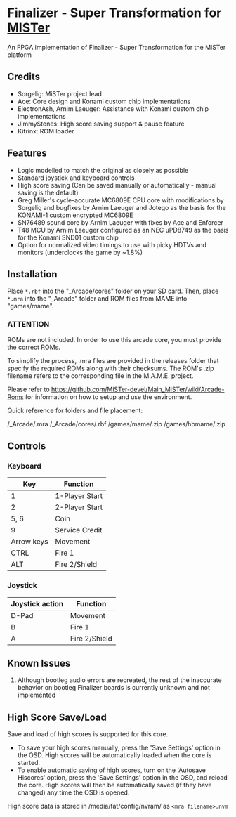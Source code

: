 # Finalizer - Super Transformation for [MISTer](https://github.com/MiSTer-devel/Main_MiSTer/wiki)
An FPGA implementation of Finalizer - Super Transformation for the MiSTer platform

## Credits
- Sorgelig: MiSTer project lead
- Ace: Core design and Konami custom chip implementations
- ElectronAsh, Arnim Laeuger: Assistance with Konami custom chip implementations
- JimmyStones: High score saving support & pause feature
- Kitrinx: ROM loader

## Features
- Logic modelled to match the original as closely as possible
- Standard joystick and keyboard controls
- High score saving (Can be saved manually or automatically - manual saving is the default)
- Greg Miller's cycle-accurate MC6809E CPU core with modifications by Sorgelig and bugfixes by Arnim Laeuger and Jotego as the basis for the KONAMI-1 custom encrypted MC6809E
- SN76489 sound core by Arnim Laeuger with fixes by Ace and Enforcer
- T48 MCU by Arnim Laeuger configured as an NEC uPD8749 as the basis for the Konami SND01 custom chip
- Option for normalized video timings to use with picky HDTVs and monitors (underclocks the game by ~1.8%)

## Installation
Place `*.rbf` into the "_Arcade/cores" folder on your SD card.  Then, place `*.mra` into the "_Arcade" folder and ROM files from MAME into "games/mame".

### ****ATTENTION****
ROMs are not included. In order to use this arcade core, you must provide the correct ROMs.

To simplify the process, .mra files are provided in the releases folder that specify the required ROMs along with their checksums.  The ROM's .zip filename refers to the corresponding file in the M.A.M.E. project.

Please refer to https://github.com/MiSTer-devel/Main_MiSTer/wiki/Arcade-Roms for information on how to setup and use the environment.

Quick reference for folders and file placement:

/_Arcade/<game name>.mra
/_Arcade/cores/<game rbf>.rbf
/games/mame/<mame rom>.zip
/games/hbmame/<hbmame rom>.zip

## Controls
### Keyboard
| Key | Function |
| --- | --- |
| 1 | 1-Player Start |
| 2 | 2-Player Start |
| 5, 6 | Coin |
| 9 | Service Credit |
| Arrow keys | Movement |
| CTRL | Fire 1 |
| ALT | Fire 2/Shield |

### Joystick
| Joystick action | Function |
| --- | --- |
| D-Pad | Movement |
| B | Fire 1 |
| A | Fire 2/Shield |

## Known Issues
1) Although bootleg audio errors are recreated, the rest of the inaccurate behavior on bootleg Finalizer boards is currently unknown and not implemented

## High Score Save/Load
Save and load of high scores is supported for this core.

- To save your high scores manually, press the 'Save Settings' option in the OSD.  High scores will be automatically loaded when the core is started.
- To enable automatic saving of high scores, turn on the 'Autosave Hiscores' option, press the 'Save Settings' option in the OSD, and reload the core.  High scores will then be automatically saved (if they have changed) any time the OSD is opened.

High score data is stored in /media/fat/config/nvram/ as ```<mra filename>.nvm```
